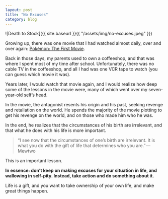 ```yaml
---
layout: post
title: "No Excuses"
category: blog
---
```


![Death to Stock]({{ site.baseurl }}{{ "/assets/img/no-excuses.jpeg" }})

Growing up, there was one movie that I had watched almost daily, over and over again: [Pokémon: The First Movie](https://en.wikipedia.org/wiki/Pok%C3%A9mon:_The_First_Movie).

Back in those days, my parents used to own a coffeeshop, and that was where I spent most of my time after school. Unfortunately, there was no cable TV in the coffeeshop, and all I had was one VCR tape to watch (you can guess which movie it was).

Years later, I would watch that movie again, and I would realize how deep some of the lessons in the movie were, many of which went over my seven-year-old self’s head.

In the movie, the antagonist resents his origin and his past, seeking revenge and retaliation on the world. He spends the majority of the movie plotting to get his revenge on the world, and on those who made him who he was.

In the end, he realizes that the circumstances of his birth are irrelevant, and that what he does with his life is more important.

> “I see now that the circumstances of one’s birth are irrelevant. It is what you do with the gift of life that determines who you are.” — Mewtwo

This is an important lesson.

**In essence: don’t keep on making excuses for your situation in life, and wallowing in self-pity. Instead, take action and do something about it.**

Life is a gift, and you want to take ownership of your own life, and make great things happen.
